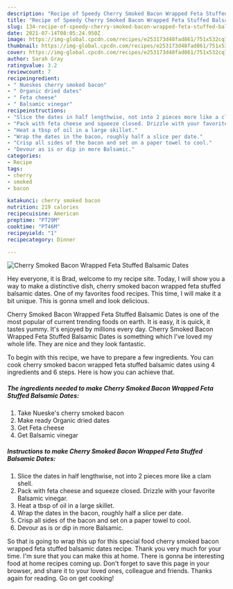 ```yaml
---
description: "Recipe of Speedy Cherry Smoked Bacon Wrapped Feta Stuffed Balsamic Dates"
title: "Recipe of Speedy Cherry Smoked Bacon Wrapped Feta Stuffed Balsamic Dates"
slug: 134-recipe-of-speedy-cherry-smoked-bacon-wrapped-feta-stuffed-balsamic-dates
date: 2021-07-14T08:05:24.950Z
image: https://img-global.cpcdn.com/recipes/e253173d48fad861/751x532cq70/cherry-smoked-bacon-wrapped-feta-stuffed-balsamic-dates-recipe-main-photo.jpg
thumbnail: https://img-global.cpcdn.com/recipes/e253173d48fad861/751x532cq70/cherry-smoked-bacon-wrapped-feta-stuffed-balsamic-dates-recipe-main-photo.jpg
cover: https://img-global.cpcdn.com/recipes/e253173d48fad861/751x532cq70/cherry-smoked-bacon-wrapped-feta-stuffed-balsamic-dates-recipe-main-photo.jpg
author: Sarah Gray
ratingvalue: 3.2
reviewcount: 7
recipeingredient:
- " Nueskes cherry smoked bacon"
- " Organic dried dates"
- " Feta cheese"
- " Balsamic vinegar"
recipeinstructions:
- "Slice the dates in half lengthwise, not into 2 pieces more like a clam shell."
- "Pack with feta cheese and squeeze closed. Drizzle with your favorite Balsamic vinegar."
- "Heat a tbsp of oil in a large skillet."
- "Wrap the dates in the bacon, roughly half a slice per date."
- "Crisp all sides of the bacon and set on a paper towel to cool."
- "Devour as is or dip in more Balsamic."
categories:
- Recipe
tags:
- cherry
- smoked
- bacon

katakunci: cherry smoked bacon 
nutrition: 219 calories
recipecuisine: American
preptime: "PT29M"
cooktime: "PT46M"
recipeyield: "1"
recipecategory: Dinner

---
```



![Cherry Smoked Bacon Wrapped Feta Stuffed Balsamic Dates](https://img-global.cpcdn.com/recipes/e253173d48fad861/751x532cq70/cherry-smoked-bacon-wrapped-feta-stuffed-balsamic-dates-recipe-main-photo.jpg)

Hey everyone, it is Brad, welcome to my recipe site. Today, I will show you a way to make a distinctive dish, cherry smoked bacon wrapped feta stuffed balsamic dates. One of my favorites food recipes. This time, I will make it a bit unique. This is gonna smell and look delicious.



Cherry Smoked Bacon Wrapped Feta Stuffed Balsamic Dates is one of the most popular of current trending foods on earth. It is easy, it is quick, it tastes yummy. It's enjoyed by millions every day. Cherry Smoked Bacon Wrapped Feta Stuffed Balsamic Dates is something which I've loved my whole life. They are nice and they look fantastic.


To begin with this recipe, we have to prepare a few ingredients. You can cook cherry smoked bacon wrapped feta stuffed balsamic dates using 4 ingredients and 6 steps. Here is how you can achieve that.

<!--inarticleads1-->

##### The ingredients needed to make Cherry Smoked Bacon Wrapped Feta Stuffed Balsamic Dates:

1. Take  Nueske&#39;s cherry smoked bacon
1. Make ready  Organic dried dates
1. Get  Feta cheese
1. Get  Balsamic vinegar




<!--inarticleads2-->

##### Instructions to make Cherry Smoked Bacon Wrapped Feta Stuffed Balsamic Dates:

1. Slice the dates in half lengthwise, not into 2 pieces more like a clam shell.
1. Pack with feta cheese and squeeze closed. Drizzle with your favorite Balsamic vinegar.
1. Heat a tbsp of oil in a large skillet.
1. Wrap the dates in the bacon, roughly half a slice per date.
1. Crisp all sides of the bacon and set on a paper towel to cool.
1. Devour as is or dip in more Balsamic.




So that is going to wrap this up for this special food cherry smoked bacon wrapped feta stuffed balsamic dates recipe. Thank you very much for your time. I'm sure that you can make this at home. There is gonna be interesting food at home recipes coming up. Don't forget to save this page in your browser, and share it to your loved ones, colleague and friends. Thanks again for reading. Go on get cooking!

